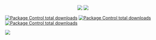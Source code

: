 <br>
<p align = "center">
  <img src = "https://github-readme-stats.vercel.app/api?username=VladKucherenko&show_icons=true&theme=tokyonight&line_height=27">
  <img src = "https://github-readme-stats.vercel.app/api/top-langs/?username=VladKucherenko&hide=css,java,html&theme=tokyonight">
</p>

[![Package Control total downloads](https://img.shields.io/badge/Name-Vlad-ff69b4)]()
[![Package Control total downloads](https://img.shields.io/badge/Sex-Yes-green)]()
[![Package Control total downloads](https://img.shields.io/badge/Gender-Front_End_Developer-yellow)]()

[![](https://img.shields.io/badge/TG-vlad_kucherenko-blue)](https://t.me/vlad_kucherenko)

